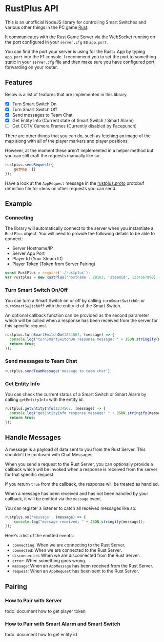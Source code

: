 # RustPlus API

This is an unofficial NodeJS library for controlling Smart Switches and various other things in the PC game [Rust](https://store.steampowered.com/app/252490/Rust/).

It communicates with the Rust Game Server via the WebSocket running on the port configured in your `server.cfg` as `app.port`.

You can find the port your server is using for the Rust+ App by typing `app.port` into the F1 console. I recommend you to set the port to something static in your `server.cfg` file and then make sure you have configured port forwarding on your router.

## Features

Below is a list of features that are implemented in this library.

- [x] Turn Smart Switch On
- [x] Turn Smart Switch Off
- [x] Send messages to Team Chat
- [x] Get Entity Info (Current state of Smart Switch / Smart Alarm)
- [ ] Get CCTV Camera Frames (Currently disabled by Facepunch)

There are other things that you can do, such as fetching an image of the map along with all of the player markers and player positions.

However, at the moment these aren't implemented in a helper method but you can still craft the requests manually like so:

```js
rustplus.sendRequest({
    getMap: {}
});
```

Have a look at the `AppRequest` message in the [rustplus.proto](./rustplus.proto) protobuf definition file for ideas on other requests you can send. 

## Example

### Connecting

The library will automatically connect to the server when you instantiate a `RustPlus` object. You will need to provide the following details to be able to connect:

- Server Hostname/IP
- Server App Port
- Player Id (Your Steam ID)
- Player Token (Token from Server Pairing)

```js
const RustPlus = require('./rustplus');
var rustplus = new RustPlus('hostname', 28183, 'steamid', 1234567890);
```

### Turn Smart Switch On/Off

You can turn a Smart Switch on or off by calling `turnSmartSwitchOn` or `turnSmartSwitchOff` with the entity id of the Smart Switch.

An optional callback function can be provided as the second parameter which will be called when a response has been received from the server for this specific request.

```js
rustplus.turnSmartSwitchOn(1234567, (message) => {
  console.log("turnSmartSwitchOn response message: " + JSON.stringify(message));
  return true;
});
```

### Send messages to Team Chat

```js
rustplus.sendTeamMessage('message to team chat');
```

### Get Entity Info

You can check the current status of a Smart Switch or Smart Alarm by calling `getEntityInfo` with the entity id.

```js
rustplus.getEntityInfo(1234567, (message) => {
  console.log("getEntityInfo response message: " + JSON.stringify(message));
  return true;
});
```

## Handle Messages

A message is a payload of data sent to you from the Rust Server. This shouldn't be confused with Chat Messages.

When you send a request to the Rust Server, you can optionally provide a callback which will be invoked when a response is received from the server for that specific request.

If you return `true` from the callback, the response will be treated as handled.

When a message has been received and has not been handled by your callback, it will be emitted via the `message` event.

You can register a listener to catch all received messages like so:

```js
rustplus.on('message', (message) => {
    console.log("message received: " + JSON.stringify(message));
});
```

Here's a list of the emitted events:

- `connecting`: When we are connecting to the Rust Server.
- `connected`: When we are connected to the Rust Server.
- `disconnected`: When we are disconnected from the Rust Server.
- `error`: When something goes wrong.
- `message`: When an `AppMessage` has been received from the Rust Server.
- `request`: When an `AppRequest` has been sent to the Rust Server.

## Pairing

### How to Pair with Server

todo: document how to get player token

### How to Pair with Smart Alarm and Smart Switch

todo: document how to get entity id